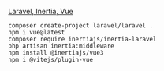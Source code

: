[Laravel, Inertia, Vue](https://www.youtube.com/playlist?list=PL38wFHH4qYZXCW2rlBLNdHi5cv-v_qlXO)



``
composer create-project laravel/laravel .  
``  
``
npm i vue@latest
``  
``
composer require inertiajs/inertia-laravel  
``  
``
php artisan inertia:middleware  
``  
``
npm install @inertiajs/vue3
``    
``
npm i @vitejs/plugin-vue
``  

